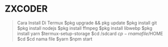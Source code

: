# ZXCODER

> Cara Install Di Termux
$pkg upgrade && pkg update
$pkg install git
$pkg install nodejs
$pkg install ffmpeg
$pkg install libwebp
$pkg install yarn
$termux-setup-storage
$cd /sdcard
$cp -r nama file /$HOME
$cd
$cd nama file
$yarn
$npm start
